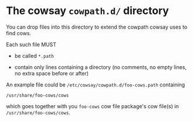 The cowsay `cowpath.d/` directory
=================================

You can drop files into this directory to extend the cowpath cowsay
uses to find cows.

Each such file MUST

  * be called `*.path`

  * contain only lines containing a directory (no comments, no empty
    lines, no extra space before or after)

An example file could be `/etc/cowsay/cowpath.d/foo-cows.path` containing

```
/usr/share/foo-cows/cows
```

which goes together with you `foo-cows` cow file package's cow file(s)
in `/usr/share/foo-cows/cows`.
